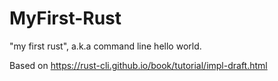 # MyFirst-Rust

"my first rust", a.k.a command line hello world.


Based on https://rust-cli.github.io/book/tutorial/impl-draft.html

